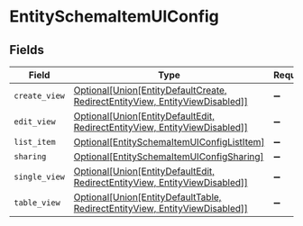 # EntitySchemaItemUIConfig


## Fields

| Field                                                                                                                                     | Type                                                                                                                                      | Required                                                                                                                                  | Description                                                                                                                               |
| ----------------------------------------------------------------------------------------------------------------------------------------- | ----------------------------------------------------------------------------------------------------------------------------------------- | ----------------------------------------------------------------------------------------------------------------------------------------- | ----------------------------------------------------------------------------------------------------------------------------------------- |
| `create_view`                                                                                                                             | [Optional[Union[EntityDefaultCreate, RedirectEntityView, EntityViewDisabled]]](../../models/shared/entityschemaitemuiconfigcreateview.md) | :heavy_minus_sign:                                                                                                                        | N/A                                                                                                                                       |
| `edit_view`                                                                                                                               | [Optional[Union[EntityDefaultEdit, RedirectEntityView, EntityViewDisabled]]](../../models/shared/entityschemaitemuiconfigeditview.md)     | :heavy_minus_sign:                                                                                                                        | N/A                                                                                                                                       |
| `list_item`                                                                                                                               | [Optional[EntitySchemaItemUIConfigListItem]](../../models/shared/entityschemaitemuiconfiglistitem.md)                                     | :heavy_minus_sign:                                                                                                                        | N/A                                                                                                                                       |
| `sharing`                                                                                                                                 | [Optional[EntitySchemaItemUIConfigSharing]](../../models/shared/entityschemaitemuiconfigsharing.md)                                       | :heavy_minus_sign:                                                                                                                        | N/A                                                                                                                                       |
| `single_view`                                                                                                                             | [Optional[Union[EntityDefaultEdit, RedirectEntityView, EntityViewDisabled]]](../../models/shared/entityschemaitemuiconfigsingleview.md)   | :heavy_minus_sign:                                                                                                                        | N/A                                                                                                                                       |
| `table_view`                                                                                                                              | [Optional[Union[EntityDefaultTable, RedirectEntityView, EntityViewDisabled]]](../../models/shared/entityschemaitemuiconfigtableview.md)   | :heavy_minus_sign:                                                                                                                        | N/A                                                                                                                                       |